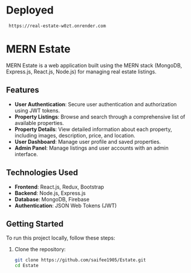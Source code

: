 
# Deployed 
     https://real-estate-w0zt.onrender.com


# MERN Estate

MERN Estate is a web application built using the MERN stack (MongoDB, Express.js, React.js, Node.js) for managing real estate listings.

## Features

- **User Authentication**: Secure user authentication and authorization using JWT tokens.
- **Property Listings**: Browse and search through a comprehensive list of available properties.
- **Property Details**: View detailed information about each property, including images, description, price, and location.
- **User Dashboard**: Manage user profile and saved properties.
- **Admin Panel**: Manage listings and user accounts with an admin interface.

## Technologies Used

- **Frontend**: React.js, Redux, Bootstrap
- **Backend**: Node.js, Express.js
- **Database**: MongoDB, Firebase
- **Authentication**: JSON Web Tokens (JWT)

## Getting Started

To run this project locally, follow these steps:

1. Clone the repository:

   ```bash
   git clone https://github.com/saifee1905/Estate.git
   cd Estate
